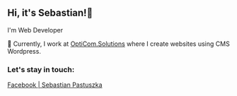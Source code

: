 ## Hi, it's Sebastian!👋
I'm Web Developer

🔭 Currently, I work at [OptiCom.Solutions](https://opticom.solutions/) where I create websites using CMS Wordpress.

### Let's stay in touch:

[Facebook | Sebastian Pastuszka](https://www.facebook.com/s.pastuszka08)
<!--
**spastuszka/spastuszka** is a ✨ _special_ ✨ repository because its `README.md` (this file) appears on your GitHub profile.

Here are some ideas to get you started:

- 🔭 I’m currently working on ...
- 🌱 I’m currently learning ...
- 👯 I’m looking to collaborate on ...
- 🤔 I’m looking for help with ...
- 💬 Ask me about ...
- 📫 How to reach me: ...
- 😄 Pronouns: ...
- ⚡ Fun fact: ...
-->
